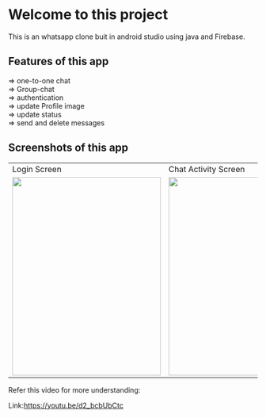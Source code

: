 <h1>Welcome to this project</h1>
This is an whatsapp clone buit in android studio using java and Firebase.

<h2>Features of this app</h2>
 => one-to-one chat<br>
 => Group-chat<br>
 => authentication<br>
 => update Profile image<br>
 => update status<br>
 => send and delete messages<br>

<h2>Screenshots of this app</h2>

<table>
  <tr>
    <td>Login Screen</td>
     <td>Chat Activity Screen</td>
     <td>Group Chat Activity Screen</td>
     <td>Settings Screen</td>
  </tr>
  <tr>
    <td><img src="https://user-images.githubusercontent.com/77438541/126645356-397cfe88-4842-4f48-a081-a81ac525caa7.png" width=300 height=400></td>
    <td><img src="https://user-images.githubusercontent.com/77438541/126987278-8e6572a2-490e-4bab-b56a-da06b24406f2.png" width=300 height=400></td>
    <td><img src="https://user-images.githubusercontent.com/77438541/126986809-67253c9e-6d12-430d-83af-cd406b188802.png" width=300 height=400></td>
     <td><img src="https://user-images.githubusercontent.com/77438541/126645522-e8fa0872-b94d-4f81-a3c4-f0b6bd4f2031.png" width=300 height=400></td>
  </tr>
 </table>
 
 Refer this video for more understanding:
 
 
 Link:https://youtu.be/d2_bcbUbCtc

